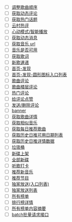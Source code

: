* [ ] [调整歌曲顺序](https://neteasecloudmusicapi.vercel.app/#/?id=调整歌曲顺序)
* [ ] [获取动态评论](https://neteasecloudmusicapi.vercel.app/#/?id=获取动态评论)
* [ ] [获取热门话题](https://neteasecloudmusicapi.vercel.app/#/?id=获取热门话题)
* [ ] [云村热评](https://neteasecloudmusicapi.vercel.app/#/?id=云村热评)
* [ ] [心动模式/智能播放](https://neteasecloudmusicapi.vercel.app/#/?id=心动模式智能播放)
* [ ] [获取动态消息](https://neteasecloudmusicapi.vercel.app/#/?id=获取动态消息)
* [ ] [获取音乐 url](https://neteasecloudmusicapi.vercel.app/#/?id=获取音乐-url)
* [ ] [音乐是否可用](https://neteasecloudmusicapi.vercel.app/#/?id=音乐是否可用)
* [ ] [获取歌词](https://neteasecloudmusicapi.vercel.app/#/?id=获取歌词)
* [ ] [新歌速递](https://neteasecloudmusicapi.vercel.app/#/?id=新歌速递)
* [ ] [首页-发现](https://neteasecloudmusicapi.vercel.app/#/?id=首页-发现)
* [ ] [首页-发现-圆形图标入口列表](https://neteasecloudmusicapi.vercel.app/#/?id=首页-发现-圆形图标入口列表)
* [ ] [歌曲评论](https://neteasecloudmusicapi.vercel.app/#/?id=歌曲评论)
* [ ] [歌曲楼层评论](https://neteasecloudmusicapi.vercel.app/#/?id=歌曲楼层评论)
* [ ] [热门评论](https://neteasecloudmusicapi.vercel.app/#/?id=热门评论)
* [ ] [给评论点赞](https://neteasecloudmusicapi.vercel.app/#/?id=给评论点赞)
* [ ] [发送/删除评论](https://neteasecloudmusicapi.vercel.app/#/?id=发送删除评论)
* [ ] [banner](https://neteasecloudmusicapi.vercel.app/#/?id=banner)
* [ ] [获取歌曲详情](https://neteasecloudmusicapi.vercel.app/#/?id=获取歌曲详情)
* [ ] [获取相似音乐](https://neteasecloudmusicapi.vercel.app/#/?id=获取相似音乐)
* [ ] [获取每日推荐歌曲](https://neteasecloudmusicapi.vercel.app/#/?id=获取每日推荐歌曲)
* [ ] [获取历史日推可用日期列表](https://neteasecloudmusicapi.vercel.app/#/?id=获取历史日推可用日期列表)
* [ ] [获取历史日推详情数据](https://neteasecloudmusicapi.vercel.app/#/?id=获取历史日推详情数据)
* [ ] [垃圾桶](https://neteasecloudmusicapi.vercel.app/#/?id=垃圾桶)
* [ ] [新碟上架](https://neteasecloudmusicapi.vercel.app/#/?id=新碟上架)
* [ ] [全部新碟](https://neteasecloudmusicapi.vercel.app/#/?id=全部新碟)
* [ ] [听歌打卡](https://neteasecloudmusicapi.vercel.app/#/?id=听歌打卡)
* [ ] [推荐新音乐](https://neteasecloudmusicapi.vercel.app/#/?id=推荐新音乐)
* [ ] [推荐节目](https://neteasecloudmusicapi.vercel.app/#/?id=推荐节目)
* [ ] [独家放送(入口列表)](https://neteasecloudmusicapi.vercel.app/#/?id=独家放送入口列表)
* [ ] [独家放送列表](https://neteasecloudmusicapi.vercel.app/#/?id=独家放送列表)
* [ ] [所有榜单](https://neteasecloudmusicapi.vercel.app/#/?id=所有榜单)
* [ ] [排行榜详情](https://neteasecloudmusicapi.vercel.app/#/?id=排行榜详情)
* [ ] [所有榜单内容摘要](https://neteasecloudmusicapi.vercel.app/#/?id=所有榜单内容摘要)
* [ ] [batch批量请求接口](https://neteasecloudmusicapi.vercel.app/#/?id=batch批量请求接口)